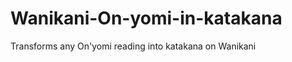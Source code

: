Wanikani-On-yomi-in-katakana
============================

Transforms any On'yomi reading into katakana on Wanikani

